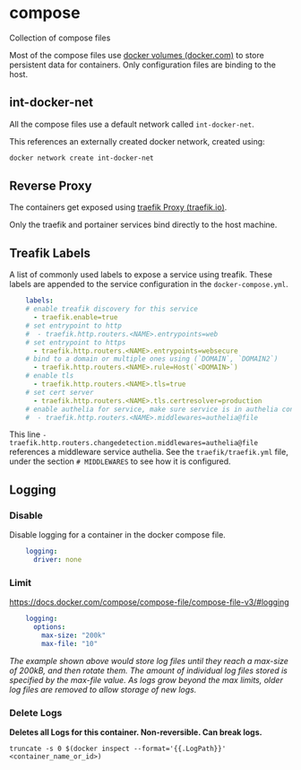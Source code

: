 # compose

Collection of compose files

Most of the compose files use [docker volumes (docker.com)](https://docs.docker.com/storage/volumes/) to store persistent data for containers. Only configuration files are binding to the host.

## int-docker-net

All the compose files use a default network called `int-docker-net`.

This references an externally created docker network, created using:

```bash
docker network create int-docker-net
```

## Reverse Proxy

The containers get exposed using [traefik Proxy (traefik.io)](https://traefik.io/traefik/).

Only the traefik and portainer services bind directly to the host machine.

## Treafik Labels

A list of commonly used labels to expose a service using treafik. These labels are appended to the service configuration in the `docker-compose.yml`.

```yaml
    labels:
    # enable treafik discovery for this service
      - traefik.enable=true
    # set entrypoint to http
    #  - traefik.http.routers.<NAME>.entrypoints=web
    # set entrypoint to https
      - traefik.http.routers.<NAME>.entrypoints=websecure
    # bind to a domain or multiple ones using (`DOMAIN`, `DOMAIN2`)
      - traefik.http.routers.<NAME>.rule=Host(`<DOMAIN>`)
    # enable tls
      - traefik.http.routers.<NAME>.tls=true
    # set cert server
      - traefik.http.routers.<NAME>.tls.certresolver=production
    # enable authelia for service, make sure service is in authelia config
    #  - traefik.http.routers.<NAME>.middlewares=authelia@file
```

This line `- traefik.http.routers.changedetection.middlewares=authelia@file` references a middleware service authelia. See the `traefik/traefik.yml` file, under the section `# MIDDLEWARES` to see how it is configured.

## Logging

### Disable

Disable logging for a container in the docker compose file.

```yaml
    logging:
      driver: none
```

### Limit 

<https://docs.docker.com/compose/compose-file/compose-file-v3/#logging>

```yaml
    logging:
      options:
        max-size: "200k"
        max-file: "10"
```

*The example shown above would store log files until they reach a max-size of 200kB, 
and then rotate them. The amount of individual log files stored is specified by the max-file value. 
As logs grow beyond the max limits, older log files are removed to allow storage of new logs.*

### Delete Logs

**Deletes all Logs for this container. Non-reversible. Can break logs.**

```shell
truncate -s 0 $(docker inspect --format='{{.LogPath}}' <container_name_or_id>)
```
